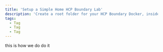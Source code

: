 ```yaml
---
title: 'Setup a Simple Home HCP Boundary Lab'
description: 'Create a root folder for your HCP Boundary Docker, inside that folder create the following docker-compose.yml and volume file structure.'
tags:
  - Tag
  - Tag
  - Tag
---
```


this is how we do do it
